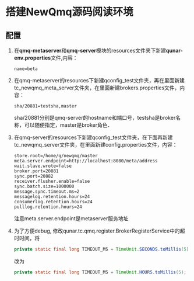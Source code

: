 # 搭建NewQmq源码阅读环境

## 配置

1. 在**qmq-metaserver**和**qmq-server**模块的resources文件夹下新建**qunar-env.properties**文件,内容：

    ```shell
    name=beta
    ```
2. 在qmq-metaserver的resources下新建qconfig_test文件夹，再在里面新建tc_newqmq_meta_server文件夹，在里面新建brokers.properties文件，内容：

   ```shell
   sha/20881=testsha,master
   ```

   sha/20881分别是qmq-server的hostname和端口号，testsha是broker名称，可以随便指定，master是broker角色．

3. 在qmq-server的resources下新建qconfig_test文件夹，在下面再新建tc_newqmq_server文件夹，在里面新建config.properties文件，内容：

   ```shell
   store.root=/home/q/newqmq/master
   meta.server.endpoint=http://localhost:8080/meta/address
   wait.slave.wrote=false
   broker.port=20881
   sync.port=20882
   receiver.flusher.enable=false
   sync.batch.size=1000000
   message.sync.timeout.ms=2
   messagelog.retention.hours=24
   consumerlog.retention.hours=24
   pulllog.retention.hours=24
   ```

    注意meta.server.endpoint是metaserver服务地址

4. 为了方便debug, 修改qunar.tc.qmq.register.BrokerRegisterService中的超时时间，将

   ```java
   private static final long TIMEOUT_MS = TimeUnit.SECONDS.toMillis(5);
   ```

   改为

   ```java
   private static final long TIMEOUT_MS = TimeUnit.HOURS.toMillis(5);
   ```
